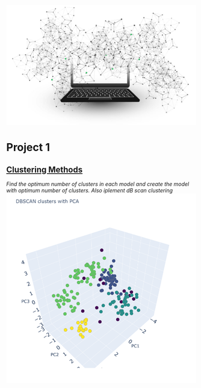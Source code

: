 ![kk](https://github.com/reshmasbabu/Reshma-Suresh-Babu-Porfolio/blob/4fad7a8dc63d410daf7c7168b1cf98b397b305ba/images/data-science-right-img-1.jpg)
# Project 1
## [ Clustering Methods](https://github.com/reshmasbabu/Assignment-case-study_ReshmaSbabu/blob/a110b942032e9cb3eade10f6f86852bfa1a94c18/Reshma%20S%20Babu%20Assign%20Clustering.ipynb)
*Find the optimum number of clusters in each model and create the model with optimum number of clusters. Also iplement dB scan clustering*
![kkkmk](https://github.com/reshmasbabu/Reshma-Suresh-Babu-Porfolio/blob/e1d8e27e4c30105436d5279355a30f4dc3f45eff/images/DB%20scan%20graph.png)

